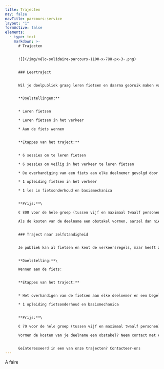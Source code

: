 ```yaml
---
title: Trajecten
nav: false
navTitle: parcours-service
layout: "1"
formActive: false
elements:
  - type: text
    markdown: >-
      # Trajecten


      ![](/img/vélo-solidaire-parcours-1100-x-788-px-3-.png)


      ### Leertraject


      Wil je doelpubliek graag leren fietsen en daarna gebruik maken van een ‘solidaire velo’? Met het leertraject krijg je een integrale aanpak.


      **Doelstellingen:**


      * Leren fietsen

      * Leren fietsen in het verkeer

      * Aan de fiets wennen


      **Etappes van het traject:**


      * 6 sessies om te leren fietsen

      * 6 sessies om veilig in het verkeer te leren fietsen

      * De overhandiging van een fiets aan elke deelnemer gevolgd door

      * 1 opleiding fietsen in het verkeer

      * 1 les in fietsonderhoud en basismechanica


      **Prijs:**\

      € 800 voor de hele groep (tussen vijf en maximaal twaalf personen)\

      Als de kosten van de deelname een obstakel vormen, aarzel dan niet om contact met ons op te nemen en dan zoeken we samen naar een oplossing.


      ### Traject naar zelfstandigheid


      Je publiek kan al fietsen en kent de verkeersregels, maar heeft alleen nog een fiets nodig om te beginnen? Dan is deze opleiding iets voor jou!


      **Doelstelling:**\

      Wennen aan de fiets:


      **Etappes van het traject:**


      * Het overhandigen van de fietsen aan elke deelnemer en een begeleide fietsrit in het verkeer

      * 1 opleiding fietsonderhoud en basismechanica


      **Prijs:**\

      € 70 voor de hele groep (tussen vijf en maximaal twaalf personen)\

      Vormen de kosten van je deelname een obstakel? Neem contact met ons op en samen zoeken we naar een oplossing.


      Geïnteresseerd in een van onze trajecten? Contacteer-ons
---
```

 A faire
